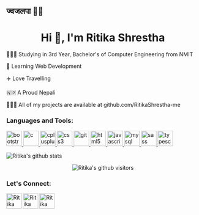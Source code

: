 ## ज्वजलपा 🙏🏻

<h1 align="center">Hi 👋, I'm Ritika Shrestha</h1>

 👩🏻‍🎓 Studying in 3rd Year, Bachelor's of Computer Engineering from NMIT

 🌱 Learning Web Development

 ✈️ Love Travelling

🇳🇵 A Proud Nepali

 👩🏻‍💻 All of my projects are available at github.com/RitikaShrestha-me

<h3 align="left">Languages and Tools:</h3>
<p align="left"> 
    <a href="https://getbootstrap.com" target="_blank"> 
    <img src="https://devicons.github.io/devicon/devicon.git/icons/bootstrap/bootstrap-plain.svg" alt="bootstrap" width="40" height="40"/> </a> 
    <a href="https://www.cprogramming.com/" target="_blank"> 
        <img src="https://devicons.github.io/devicon/devicon.git/icons/c/c-original.svg" alt="c" width="40" height="40"/> 
    </a> 
    <a href="https://www.w3schools.com/cpp/" target="_blank"> 
        <img src="https://devicons.github.io/devicon/devicon.git/icons/cplusplus/cplusplus-original.svg" alt="cplusplus" width="40" height="40"/> 
    </a> 
    <a href="https://www.w3schools.com/css/" target="_blank"> 
        <img src="https://devicons.github.io/devicon/devicon.git/icons/css3/css3-original-wordmark.svg" alt="css3" width="40" height="40"/> 
    </a> 
    <a href="https://git-scm.com/" target="_blank"> 
        <img src="https://www.vectorlogo.zone/logos/git-scm/git-scm-icon.svg" alt="git" width="40" height="40"/> 
    </a> 
    <a href="https://www.w3.org/html/" target="_blank"> 
        <img src="https://devicons.github.io/devicon/devicon.git/icons/html5/html5-original-wordmark.svg" alt="html5" width="40" height="40"/> 
    </a> 
    <a href="https://developer.mozilla.org/en-US/docs/Web/JavaScript" target="_blank"> 
        <img src="https://devicons.github.io/devicon/devicon.git/icons/javascript/javascript-original.svg" alt="javascript" width="40" height="40"/> 
    </a> 
    <a href="https://www.mysql.com/" target="_blank"> 
        <img src="https://devicons.github.io/devicon/devicon.git/icons/mysql/mysql-original-wordmark.svg" alt="mysql" width="40" height="40"/> 
    </a> 
    <a href="https://sass-lang.com" target="_blank"> 
        <img src="https://devicons.github.io/devicon/devicon.git/icons/sass/sass-original.svg" alt="sass" width="40" height="40"/> 
    </a> 
    <a href="https://www.typescriptlang.org/" target="_blank"> 
        <img src="https://devicons.github.io/devicon/devicon.git/icons/typescript/typescript-original.svg" alt="typescript" width="40" height="40"/> 
    </a> 
</p>


<!--
    <img src="https://octodex.github.com/images/Robotocat.png" height="160px" width="160px">
    OctoCats -->
    
![Ritika's github stats](https://github-readme-stats.vercel.app/api?username=RitikaShrestha-me&theme=algolia&show_icons=true&hide_border=true)

<p align="center">
    <img class="center" alt="Ritika's github visitors" src="https://visitor-badge.laobi.icu/badge?page_id=RitikaShrestha-me.RitikaShrestha-me"/>
</p>


   ### Let's Connect:
[<img align="left" alt="Ritika Shrestha | Mail" width="40px" src="https://img.icons8.com/fluent/48/000000/gmail.png" />][Mail]
[<img align="left" alt="Ritika Shrestha | LinkedIn" width="40px" src="https://img.icons8.com/color/48/000000/linkedin.png" />][linkedin]
[<img align="left" alt="Ritika Shrestha | Instagram" width="40px" src="https://img.icons8.com/fluent/48/000000/instagram-new.png" />][Instagram]

[Mail]: https://mail.google.com/mail/u/0/?view=cm&fs=1&to=shrestharitika189@gmail.com.com&su=SUBJECT&body=BODY&tf=1
[linkedin]: https://www.linkedin.com/in/ritikashrestha/
[Instagram]: https://www.instagram.com/_ritika_stha_89/

